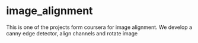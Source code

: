 # image_alignment

This is one of the projects form coursera for image alignment. We develop a canny edge detector, align channels and rotate image
